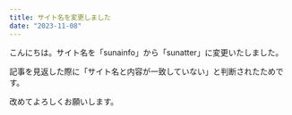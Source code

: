 ```yaml
---
title: サイト名を変更しました
date: "2023-11-08"
---
```

こんにちは。サイト名を「sunainfo」から「sunatter」に変更いたしました。

記事を見返した際に「サイト名と内容が一致していない」と判断されたためです。

改めてよろしくお願いします。
